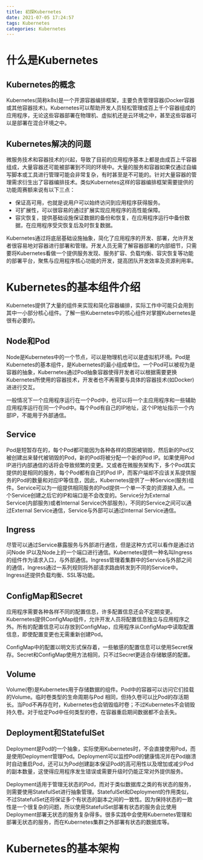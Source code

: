 ```yaml
---
title: 初探Kubernetes
date: 2021-07-05 17:24:57
tags: Kubernetes
categories: Kubernetes
---
```


# 什么是Kubernetes

## Kubernetes的概念

Kubernetes(简称k8s)是一个开源容器编排框架，主要负责管理容器(Docker容器或其他容器技术)。Kubernetes可以帮助开发人员轻松管理成百上千个容器组成的应用程序，无论这些容器部署在物理机、虚拟机还是云环境之中，甚至这些容器可以是部署在混合环境之中。

## Kubernetes解决的问题

微服务技术和容器技术的兴起，导致了目前的应用程序基本上都是由成百上千容器组成，大量容器还可能被部署到不同的环境中。大量的服务和容器如果仅通过自编写脚本或工具进行管理可能会非常复杂，有时甚至是不可能的。针对大量容器的管理需求衍生出了容器编排技术。类似Kubernetes这样的容器编排框架需要提供的功能周赛额来说有以下三点：

<!--more-->

* 保证高可用，也就是说用户可以始终访问到应用程序获得服务。
* 可扩展性，可以很容易的通过扩展实现应用程序的高性能保障。
* 容灾恢复，提供基础设施保证数据的备份和恢复，在应用程序运行中备份数据，在应用程序受灾恢复后及时恢复数据。

Kubernetes通过将底层基础设施抽象，简化了应用程序的开发、部署，允许开发者很容易地对容器进行部署和管理。开发人员无需了解容器部署的内部细节，只需要将Kubernetes看做一个提供服务发现、服务扩容、负载均衡、容灾恢复等功能的部署平台，聚焦与应用程序核心功能的开发，提高团队开发效率及资源利用率。

# Kubernetes的基本组件介绍

Kubernetes提供了大量的组件来实现和简化容器编排，实际工作中可能只会用到其中一小部分核心组件。了解一些Kubernetes中的核心组件对掌握Kubernetes是很有必要的。

## Node和Pod

Node是Kubernetes中的一个节点，可以是物理机也可以是虚拟机环境。Pod是Kubernetes的基本组件，是Kubernetes的最小组成单位。一个Pod可以被视为是容器的抽象，Kubernetes通过Pod抽象容器使得开发者可以根据需要更换Kubernetes所使用的容器技术，开发者也不再需要与具体的容器技术(如Docker)进进行交互。

一般情况下一个应用程序运行在一个Pod中，也可以将一个主应用程序和一些辅助应用程序运行在同一个Pod中。每个Pod有自己的IP地址，这个IP地址指示一个内部IP，不能用于外部通信。

## Service

Pod是短暂存在的，每个Pod都可能因为各种各样的原因被销毁，然后新的Pod又被创建出来替代被销毁的Pod，新的Pod将被分配一个新的Pod IP。如果使用Pod IP进行内部通信的话将会导致频繁的变更。又或者在微服务架构下，多个Pod其实提供的是相同的服务，每个Pod都有自己的Pod IP，而客户端却不应该关系提供服务的Pod的数量和对应IP等信息，因此，Kubernetes提供了一种Service(服务)组件。Service可以为一组提供相同服务的Pod提供一个单一不变的资源接入点。一个Service创建之后它的IP和端口是不会改变的。Service分为External Service(内部服务)或者Internal Service(外部服务)，不同的Service之间可以通过External Service通信，Service与外部可以通过Internal Service通信。

## Ingress

尽管可以通过Service暴露服务与外部进行通信，但是这种方式可以看作是通过访问Node IP以及Node上的一个端口进行通信。Kubernetes提供一种名叫Ingress的组件作为请求入口，与外部通信。Ingress管理着集群中的Service与外部之间的通信，Ingress通过一系列规则将外部请求路由转发到不同的Service中。Ingress还提供负载均衡、SSL等功能。

## ConfigMap和Secret

应用程序需要各种各样不同的配置信息，许多配置信息还会不定期变更。Kubernetes提供ConfigMap组件，允许开发人员将配置信息独立与应用程序之外。所有的配置信息可以存放到ConfigMap，应用程序从ConfigMap中读取配置信息，即使配置变更也无需重新创建Pod。

ConfigMap中的配置以明文形式保存着，一些敏感的配置信息可以使用Secret保存。Secret和ConfigMap使用方法相同，只不过Secret更适合存储敏感的配置。

## Volume

Volume(卷)是Kubernetes用于存储数据的组件。Pod中的容器可以访问它们挂载的Volume。临时卷类型的生命周期与Pod 相同，但持久卷可以比Pod的存活期长。当Pod不再存在时，Kubernetes也会销毁临时卷；不过Kubernetes不会销毁持久卷。对于给定Pod中任何类型的卷，在容器重启期间数据都不会丢失。

## Deployment和StatefulSet

Deployment是Pod的一个抽象，实际使用Kubernetes时，不会直接使用Pod，而是使用Deployment管理Pod。Deployment可以监控Pod的健康情况并在Pod崩溃时自动重启Pod，还可以为Pod创建副本保证Pod的高可用性以及增加或减少Pod的副本数量，这使得应用程序发生错误或需要升级时仍能正常对外提供服务。

Deployment适用于管理无状态的Pod，而对于类似数据库之类的有状态的服务，则需要使用StatefulSet进行抽象管理。StatefulSet和Deployment的作用类似，不过StatefulSet还将保证多个有状态的副本之间的一致性。因为保持状态的一致性是一个很复杂的问题，所以使用StatefulSet部署有状态的服务会比使用Deployment部署无状态的服务复杂得多。很多实践中会使用Kubernetes管理和部署无状态的服务，而在Kubernetes集群之外部署有状态的数据库等。

# Kubernetes的基本架构

